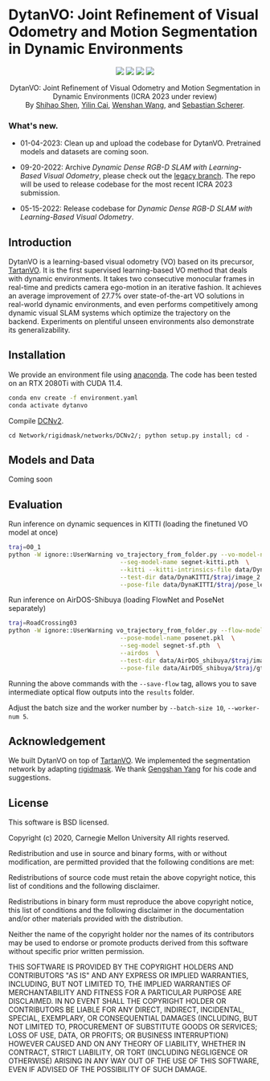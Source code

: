 # DytanVO: Joint Refinement of Visual Odometry and Motion Segmentation in Dynamic Environments

<p align="center">
    <a href="https://www.icra2023.org/"><img src="https://img.shields.io/badge/ICRA-2023-yellow?logo=ieee"></a>
    <a href="https://arxiv.org/abs/2209.08430"><img src="https://img.shields.io/badge/arXiv-2209.08430-b31b1b"></a>
    <a href="https://youtu.be/6yO7RsZjSBQ"><img src="https://img.shields.io/badge/Video-Demo-critical?logo=youtube"></a>
    <a href="https://github.com/castacks/DytanVO/blob/main/LICENSE"><img src="https://img.shields.io/badge/License-BSD%203--Clause-blue.svg"></a>
</p>
<p align="center">
	DytanVO: Joint Refinement of Visual Odometry and Motion Segmentation in Dynamic Environments (ICRA 2023 under review)<br>
  By
  <a href="https://github.com/Geniussh/">Shihao Shen</a>, 
  <a href="http://missinglight.github.io/">Yilin Cai</a>, 
  <a href="http://www.wangwenshan.com/">Wenshan Wang</a>, and 
  <a href="https://theairlab.org/team/sebastian/">Sebastian Scherer</a>.
</p>

### What's new.

- 01-04-2023: Clean up and upload the codebase for DytanVO. Pretrained models and datasets are coming soon.

- 09-20-2022: Archive _Dynamic Dense RGB-D SLAM with Learning-Based Visual Odometry_, please check out the [legacy branch](https://github.com/Geniussh/DytanVO/tree/archived). The repo will be used to release codebase for the most recent ICRA 2023 submission.

- 05-15-2022: Release codebase for _Dynamic Dense RGB-D SLAM with Learning-Based Visual Odometry_.

## Introduction
DytanVO is a learning-based visual odometry (VO) based on its precursor, [TartanVO](https://github.com/castacks/tartanvo). It is the first supervised learning-based VO method that deals with dynamic environments. It takes two consecutive monocular frames in real-time and predicts camera ego-motion in an iterative fashion. It achieves an average improvement of 27.7% over state-of-the-art VO solutions in real-world dynamic environments, and even performs competitively among dynamic visual SLAM systems which optimize the trajectory on the backend. Experiments on plentiful unseen environments also demonstrate its generalizability.

## Installation
We provide an environment file using [anaconda](https://www.anaconda.com/). The code has been tested on an RTX 2080Ti with CUDA 11.4.
```bash
conda env create -f environment.yaml
conda activate dytanvo
```

Compile [DCNv2](https://github.com/MatthewHowe/DCNv2).
```
cd Network/rigidmask/networks/DCNv2/; python setup.py install; cd -
```

## Models and Data
Coming soon

## Evaluation
Run inference on dynamic sequences in KITTI (loading the finetuned VO model at once)
```bash
traj=00_1
python -W ignore::UserWarning vo_trajectory_from_folder.py --vo-model-name vonet_ft.pkl  \
							   --seg-model-name segnet-kitti.pth  \
							   --kitti --kitti-intrinsics-file data/DynaKITTI/$traj/calib.txt  \
							   --test-dir data/DynaKITTI/$traj/image_2  \
							   --pose-file data/DynaKITTI/$traj/pose_left.txt 
```

Run inference on AirDOS-Shibuya (loading FlowNet and PoseNet separately)
```bash
traj=RoadCrossing03
python -W ignore::UserWarning vo_trajectory_from_folder.py --flow-model-name flownet.pkl  \
							   --pose-model-name posenet.pkl  \
							   --seg-model segnet-sf.pth  \
							   --airdos  \
							   --test-dir data/AirDOS_shibuya/$traj/image_0  \
							   --pose-file data/AirDOS_shibuya/$traj/gt_pose_quats.txt 
```

Running the above commands with the `--save-flow` tag, allows you to save intermediate optical flow outputs into the `results` folder.


Adjust the batch size and the worker number by `--batch-size 10`, `--worker-num 5`. 


## Acknowledgement
We built DytanVO on top of [TartanVO](https://github.com/castacks/tartanvo). We implemented the segmentation network by adapting [rigidmask](https://github.com/gengshan-y/rigidmask). We thank [Gengshan Yang](https://gengshan-y.github.io/) for his code and suggestions. 

## License
This software is BSD licensed.

Copyright (c) 2020, Carnegie Mellon University All rights reserved.

Redistribution and use in source and binary forms, with or without modification, are permitted provided that the following conditions are met:

Redistributions of source code must retain the above copyright notice, this list of conditions and the following disclaimer.

Redistributions in binary form must reproduce the above copyright notice, this list of conditions and the following disclaimer in the documentation and/or other materials provided with the distribution.

Neither the name of the copyright holder nor the names of its contributors may be used to endorse or promote products derived from this software without specific prior written permission.

THIS SOFTWARE IS PROVIDED BY THE COPYRIGHT HOLDERS AND CONTRIBUTORS "AS IS" AND ANY EXPRESS OR IMPLIED WARRANTIES, INCLUDING, BUT NOT LIMITED TO, THE IMPLIED WARRANTIES OF MERCHANTABILITY AND FITNESS FOR A PARTICULAR PURPOSE ARE DISCLAIMED. IN NO EVENT SHALL THE COPYRIGHT HOLDER OR CONTRIBUTORS BE LIABLE FOR ANY DIRECT, INDIRECT, INCIDENTAL, SPECIAL, EXEMPLARY, OR CONSEQUENTIAL DAMAGES (INCLUDING, BUT NOT LIMITED TO, PROCUREMENT OF SUBSTITUTE GOODS OR SERVICES; LOSS OF USE, DATA, OR PROFITS; OR BUSINESS INTERRUPTION) HOWEVER CAUSED AND ON ANY THEORY OF LIABILITY, WHETHER IN CONTRACT, STRICT LIABILITY, OR TORT (INCLUDING NEGLIGENCE OR OTHERWISE) ARISING IN ANY WAY OUT OF THE USE OF THIS SOFTWARE, EVEN IF ADVISED OF THE POSSIBILITY OF SUCH DAMAGE.
